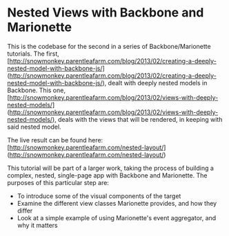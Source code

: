 Nested Views with Backbone and Marionette
===============================================

This is the codebase for the second in a series of Backbone/Marionette tutorials. The first, [http://snowmonkey.parentleafarm.com/blog/2013/02/creating-a-deeply-nested-model-with-backbone-js/] (http://snowmonkey.parentleafarm.com/blog/2013/02/creating-a-deeply-nested-model-with-backbone-js/), dealt with deeply nested models in Backbone. This one, [http://snowmonkey.parentleafarm.com/blog/2013/02/views-with-deeply-nested-models/] (http://snowmonkey.parentleafarm.com/blog/2013/02/views-with-deeply-nested-models/), deals with the views that will be rendered, in keeping with said nested model.

The live result can be found here: [http://snowmonkey.parentleafarm.com/nested-layout/] (http://snowmonkey.parentleafarm.com/nested-layout/)

This tutorial will be part of a larger work, taking the process of building a complex, nested, single-page app with Backbone and Marionette. The purposes of this particular step are:

* To introduce some of the visual components of the target
* Examine the different view classes Marionette provides, and how they differ
* Look at a simple example of using Marionette's event aggregator, and why it matters